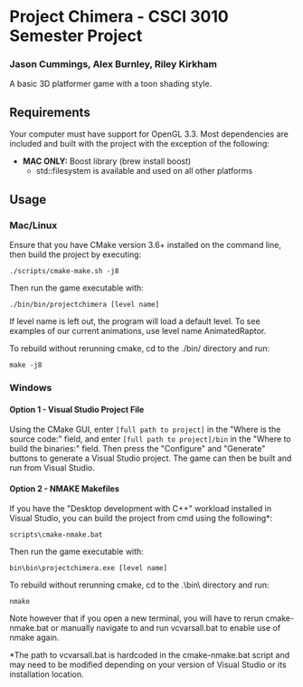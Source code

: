 # Project Chimera - CSCI 3010 Semester Project
### Jason Cummings, Alex Burnley, Riley Kirkham
A basic 3D platformer game with a toon shading style.

## Requirements
Your computer must have support for OpenGL 3.3. Most dependencies are included and built with the project with the exception of the following:

* **MAC ONLY:** Boost library (brew install boost)
    * std::filesystem is available and used on all other platforms

## Usage
### Mac/Linux
Ensure that you have CMake version 3.6+ installed on the command line, then build the project by executing:
```
./scripts/cmake-make.sh -j8
```

Then run the game executable with:
```
./bin/bin/projectchimera [level name]
```
If level name is left out, the program will load a default level. To see examples of our current animations, use level name AnimatedRaptor.


To rebuild without rerunning cmake, cd to the ./bin/ directory and run:
```
make -j8
```

### Windows

#### Option 1 - Visual Studio Project File
Using the CMake GUI, enter ```[full path to project]``` in the "Where is the source code:" field, and enter ```[full path to project]/bin``` in the "Where to build the binaries:" field. Then press the "Configure" and "Generate" buttons to generate a Visual Studio project. The game can then be built and run from Visual Studio.

#### Option 2 - NMAKE Makefiles
If you have the "Desktop development with C++" workload installed in Visual Studio, you can build the project from cmd using the following*:
```
scripts\cmake-nmake.bat
```

Then run the game executable with:
```
bin\bin\projectchimera.exe [level name]
```

To rebuild without rerunning cmake, cd to the .\bin\ directory and run:
```
nmake
```

Note however that if you open a new terminal, you will have to rerun cmake-nmake.bat or manually navigate to and run vcvarsall.bat to enable use of nmake again.

\*The path to vcvarsall.bat is hardcoded in the cmake-nmake.bat script and may need to be modified depending on your version of Visual Studio or its installation location.
